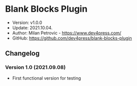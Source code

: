# Blank Blocks Plugin

* Version: v1.0.0
* Update:  2021.10.04.
* Author:  Milan Petrovic - https://www.dev4press.com/
* GitHub:  https://github.com/dev4press/blank-blocks-plugin

## Changelog

### Version 1.0 (2021.09.08)

* First functional version for testing

